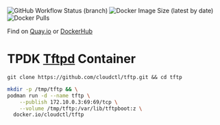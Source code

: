 ![GitHub Workflow Status (branch)](https://img.shields.io/github/workflow/status/cloudctl/tftp/tftp/main?label=GH%20Actions&style=plastic) ![Docker Image Size (latest by date)](https://img.shields.io/docker/image-size/cloudctl/tftp?label=Size&style=plastic) ![Docker Pulls](https://img.shields.io/docker/pulls/cloudctl/tftp?label=DockerHub%20Pulls&style=plastic)
        
Find on [Quay.io] or [DockerHub]
# TPDK [Tftpd] Container
```
git clone https://github.com/cloudctl/tftp.git && cd tftp
```
```sh
mkdir -p /tmp/tftp && \
podman run -d --name tftp \
    --publish 172.10.0.3:69:69/tcp \
    --volume /tmp/tftp:/var/lib/tftpboot:z \
  docker.io/cloudctl/tftp
```
[DockerHub]:https://hub.docker.com/r/cloudctl/tftp
[Quay.io]:https://quay.io/repository/cloudctl/tftp
[Tftpd]:https://mirrors.edge.kernel.org/pub/software/network/tftp/tftp-hpa/
